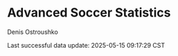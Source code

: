 # Advanced Soccer Statistics
Denis Ostroushko

<!-- gfm -->

Last successful data update: 2025-05-15 09:17:29 CST
